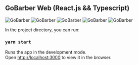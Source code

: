 ## GoBarber Web (React.js && Typescript)

<img src="https://github.com/vbeloti/gobarber-web/blob/master/.github/gobarber-1.jpg?raw=true" alt="GoBarber" />
<img src="https://github.com/vbeloti/gobarber-web/blob/master/.github/gobarber-2.jpg?raw=true" alt="GoBarber" />
<img src="https://github.com/vbeloti/gobarber-web/blob/master/.github/gobarber-3.jpg?raw=true" alt="GoBarber" />
<img src="https://github.com/vbeloti/gobarber-web/blob/master/.github/gobarber-4.jpg?raw=true" alt="GoBarber" />
<img src="https://github.com/vbeloti/gobarber-web/blob/master/.github/gobarber-5.jpg?raw=true" alt="GoBarber" />

In the project directory, you can run:

### `yarn start`

Runs the app in the development mode.<br />
Open [http://localhost:3000](http://localhost:3000) to view it in the browser.
